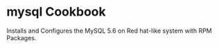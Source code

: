 mysql Cookbook
==============

Installs and Configures the MySQL 5.6 on Red hat-like system with RPM Packages.
